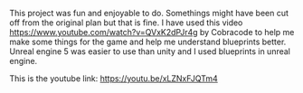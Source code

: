 This project was fun and enjoyable to do. Somethings might have been cut off from the original plan but that is fine. I have used this video https://www.youtube.com/watch?v=QVxK2dPJr4g by Cobracode to help me make some things for the game and help me understand blueprints better. Unreal engine 5 was easier to use than unity and I used blueprints in unreal engine.

This is the youtube link: https://youtu.be/xLZNxFJQTm4
